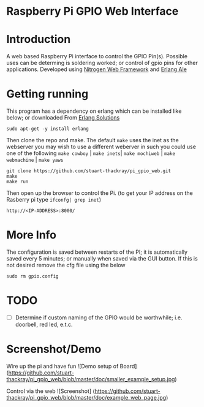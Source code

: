 # Raspberry Pi GPIO Web Interface

# Introduction
A web based Raspberry Pi interface to control the GPIO Pin(s). Possible uses can be determing is soldering worked; or control of gpio pins for other applications. Developed using [Nitrogen Web Framework](https://github.com/nitrogen/nitrogen) and [Erlang Ale](https://github.com/esl/erlang_ale)

# Getting running

This program has a dependency on erlang which can be installed like below; or downloaded From [Erlang Solutions](https://www.erlang-solutions.com/resources/download.html)

    sudo apt-get -y install erlang 

Then clone the repo and make. The default `make` uses the inet as the webserver you may wish to use a different weberver in such you could use one of the following `make cowboy` | `make inets`| `make mochiweb` | `make webmachine` | `make yaws`

    git clone https://github.com/stuart-thackray/pi_gpio_web.git
    make
    make run

Then open up the browser to control the Pi. (to get your IP address on the Rasberry pi type `ifconfg| grep inet`)

    http://<IP-ADDRESS>:8000/

# More Info
The configuration is saved between restarts of the PI; it is automatically saved every 5 minutes; or manually when saved via the GUI button. If this is not desired remove the cfg file using the below

    sudo rm gpio.config

# TODO
- [ ] Determine if custom naming of the GPIO would be worthwhile; i.e. doorbell, red led, e.t.c.


# Screenshot/Demo

Wire up the pi and have fun
![Demo setup of Board]
(https://github.com/stuart-thackray/pi_gpio_web/blob/master/doc/smaller_example_setup.jpg)

Control via the web
![Screenshot]
(https://github.com/stuart-thackray/pi_gpio_web/blob/master/doc/example_web_page.jpg)
